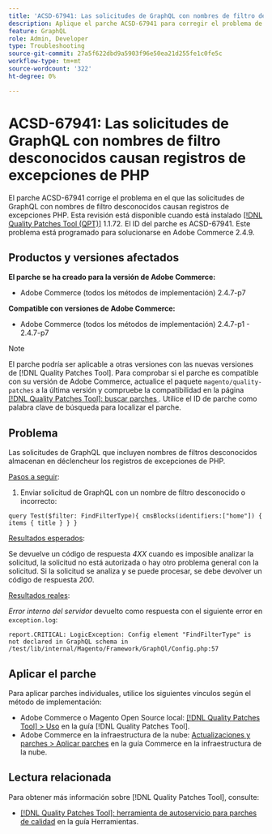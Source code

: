 ```yaml
---
title: 'ACSD-67941: Las solicitudes de GraphQL con nombres de filtro desconocidos causan registros de excepciones de PHP'
description: Aplique el parche ACSD-67941 para corregir el problema de Adobe Commerce en el que las solicitudes de GraphQL con nombres de filtro desconocidos causan registros de excepciones PHP.
feature: GraphQL
role: Admin, Developer
type: Troubleshooting
source-git-commit: 27a5f622dbd9a5903f96e50ea21d255fe1c0fe5c
workflow-type: tm+mt
source-wordcount: '322'
ht-degree: 0%

---
```



# ACSD-67941: Las solicitudes de GraphQL con nombres de filtro desconocidos causan registros de excepciones de PHP

El parche ACSD-67941 corrige el problema en el que las solicitudes de GraphQL con nombres de filtro desconocidos causan registros de excepciones PHP. Esta revisión está disponible cuando está instalado [[!DNL Quality Patches Tool (QPT)]](/help/tools/quality-patches-tool/quality-patches-tool-to-self-serve-quality-patches.md) 1.1.72. El ID del parche es ACSD-67941. Este problema está programado para solucionarse en Adobe Commerce 2.4.9.

## Productos y versiones afectados

**El parche se ha creado para la versión de Adobe Commerce:**

* Adobe Commerce (todos los métodos de implementación) 2.4.7-p7

**Compatible con versiones de Adobe Commerce:**

* Adobe Commerce (todos los métodos de implementación) 2.4.7-p1 - 2.4.7-p7

>[!NOTE]
>
>El parche podría ser aplicable a otras versiones con las nuevas versiones de [!DNL Quality Patches Tool]. Para comprobar si el parche es compatible con su versión de Adobe Commerce, actualice el paquete `magento/quality-patches` a la última versión y compruebe la compatibilidad en la página [[!DNL Quality Patches Tool]: buscar parches ](https://experienceleague.adobe.com/tools/commerce-quality-patches/index.html). Utilice el ID de parche como palabra clave de búsqueda para localizar el parche.

## Problema

Las solicitudes de GraphQL que incluyen nombres de filtros desconocidos almacenan en déclencheur los registros de excepciones de PHP.

<u>Pasos a seguir</u>:

1. Enviar solicitud de GraphQL con un nombre de filtro desconocido o incorrecto:

```
query Test($filter: FindFilterType){ cmsBlocks(identifiers:["home"]) { items { title } } }
```

<u>Resultados esperados</u>:

Se devuelve un código de respuesta *4XX* cuando es imposible analizar la solicitud, la solicitud no está autorizada o hay otro problema general con la solicitud. Si la solicitud se analiza y se puede procesar, se debe devolver un código de respuesta *200*.

<u>Resultados reales</u>:

*Error interno del servidor* devuelto como respuesta con el siguiente error en `exception.log`:

```
report.CRITICAL: LogicException: Config element "FindFilterType" is not declared in GraphQL schema in /test/lib/internal/Magento/Framework/GraphQl/Config.php:57
```

## Aplicar el parche

Para aplicar parches individuales, utilice los siguientes vínculos según el método de implementación:

* Adobe Commerce o Magento Open Source local: [[!DNL Quality Patches Tool] > Uso](/help/tools/quality-patches-tool/usage.md) en la guía [!DNL Quality Patches Tool].
* Adobe Commerce en la infraestructura de la nube: [Actualizaciones y parches > Aplicar parches](https://experienceleague.adobe.com/docs/commerce-cloud-service/user-guide/develop/upgrade/apply-patches.html) en la guía Commerce en la infraestructura de la nube.

## Lectura relacionada

Para obtener más información sobre [!DNL Quality Patches Tool], consulte:

* [[!DNL Quality Patches Tool]: herramienta de autoservicio para parches de calidad](/help/tools/quality-patches-tool/quality-patches-tool-to-self-serve-quality-patches.md) en la guía Herramientas.